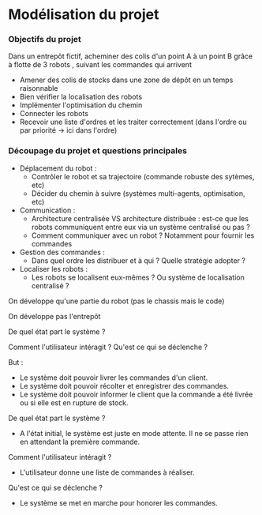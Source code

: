 # Modélisation du projet

### Objectifs du projet

Dans un entrepôt fictif, acheminer des colis d'un point A à un point B grâce à flotte de 3 robots , suivant les commandes qui arrivent

- Amener des colis de stocks dans une zone de dépôt en un temps raisonnable
- Bien vérifier la localisation des robots
- Implémenter l'optimisation du chemin
- Connecter les robots
- Recevoir une liste d'ordres et les traiter correctement (dans l'ordre ou par priorité -> ici dans l'ordre)


### Découpage du projet et questions principales

- Déplacement du robot :
    - Contrôler le robot et sa trajectoire (commande robuste des sytèmes, etc)
    - Décider du chemin à suivre (systèmes multi-agents, optimisation, etc)
- Communication :
    - Architecture centralisée VS architecture distribuée : est-ce que les robots communiquent entre eux via un système centralisé ou pas ?
    - Comment communiquer avec un robot ? Notamment pour fournir les commandes
- Gestion des commandes :
    - Dans quel ordre les distribuer et à qui ? Quelle stratégie adopter ?
- Localiser les robots :
    - Les robots se localisent eux-mêmes ? Ou système de localisation centralisé ?



On développe qu'une partie du robot (pas le chassis mais le code)

On développe pas l'entrepôt

De quel état part le système ?

Comment l'utilisateur intéragit ? Qu'est ce qui se déclenche ?





But :

* Le système doit pouvoir livrer les commandes d'un client.
* Le système doit pouvoir récolter et enregistrer des commandes.
* Le système doit pouvoir informer le client que la commande a été livrée ou si elle est en rupture de stock.

De quel état part le système ?
* A l'état initial, le système est juste en mode attente. Il ne se passe rien en attendant la première commande.

Comment l'utilisateur intéragit ?
* L'utilisateur donne une liste de commandes à réaliser.

Qu'est ce qui se déclenche ?
* Le système se met en marche pour honorer les commandes.

